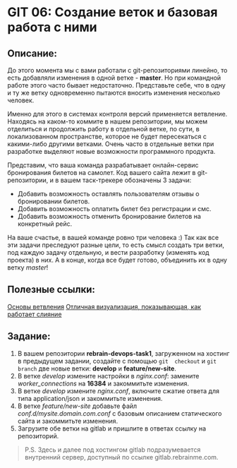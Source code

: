 # GIT 06: Создание веток и базовая работа с ними

## Описание:

До этого момента мы с вами работали с git-репозиториями линейно, то есть добавляли изменения в одной ветке - **master**. Но при командной работе этого часто бывает недостаточно. Представьте себе, что в одну и ту же ветку одновременно пытаются вносить изменения несколько человек.

Именно для этого в системах контроля версий применяется ветвление. Находясь на каком-то коммите в нашем репозитории, мы можем отделиться и продолжить работу в отдельной ветке, по сути, в локализованном пространстве, которое не будет пересекаться с какими-либо другими ветками. Очень часто в отдельные ветки при разработке выделяют новые возможности программного продукта.

Представим, что ваша команда разрабатывает онлайн-сервис бронирования билетов на самолет. Код вашего сайта лежит в git-репозитории, и в вашем таск-трекере обозначены 3 задачи:

* Добавить возможность оставлять пользователям отзывы о бронировании билетов.
* Добавить возможность оплатить билет без регистрации и смс.
* Добавить возможность отменить бронирование билетов на конкретный рейс.

На ваше счастье, в вашей команде ровно три человека :) Так как все эти задачи преследуют разные цели, то есть смысл создать три ветки, под каждую задачу отдельную, и вести разработку (изменять код проекта) в них. А в конце, когда все будет готово, объединить их в одну ветку *master*!

## Полезные ссылки:
[Основы ветвления](https://git-scm.com/book/ru/v2/%D0%92%D0%B5%D1%82%D0%B2%D0%BB%D0%B5%D0%BD%D0%B8%D0%B5-%D0%B2-Git-%D0%9E%D1%81%D0%BD%D0%BE%D0%B2%D1%8B-%D0%B2%D0%B5%D1%82%D0%B2%D0%BB%D0%B5%D0%BD%D0%B8%D1%8F-%D0%B8-%D1%81%D0%BB%D0%B8%D1%8F%D0%BD%D0%B8%D1%8F)
[Отличная визуализация, показывающая, как работает слияние](https://learngitbranching.js.org/)

## Задание:
1. В вашем репозитории **rebrain-devops-task1**, загруженном на хостинг в предыдущем задании, создайте с помощью `git  checkout` и `git branch` две новые ветки: **develop** и **feature/new-site**.
2. В ветке *develop* измените настройки в *nginx.conf*: замените *worker_connections* на **16384** и закоммитьте изменения.
3. В ветке *develop* измените *nginx.conf*, включите сжатие ответа для типа application/json и закоммитьте изменения.
4. В ветке *feature/new-site* добавьте файл *conf.d/mysite.domain.com.conf* с базовым описанием статического сайта и закоммитьте изменения.
5. Загрузите обе ветки на gitlab и пришлите в ответах ссылку на репозиторий.

> P.S. Здесь и далее под хостингом gitlab подразумевается внутренний сервер, доступный по ссылке gitlab.rebrainme.com.